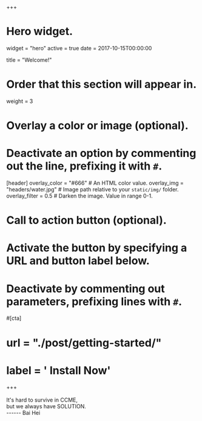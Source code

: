 +++
# Hero widget.
widget = "hero"
active = true
date = 2017-10-15T00:00:00

title = "Welcome!"

# Order that this section will appear in.
weight = 3

# Overlay a color or image (optional).
#   Deactivate an option by commenting out the line, prefixing it with `#`.
[header]
  overlay_color = "#666"  # An HTML color value.
  overlay_img = "headers/water.jpg"  # Image path relative to your `static/img/` folder.
  overlay_filter = 0.5  # Darken the image. Value in range 0-1.

# Call to action button (optional).
#   Activate the button by specifying a URL and button label below.
#   Deactivate by commenting out parameters, prefixing lines with `#`.
#[cta]
#  url = "./post/getting-started/"
#  label = '<i class="fas fa-download"></i> Install Now'
+++
\
\
It's hard to survive in CCME,\
but we always have SOLUTION.\
------ Bai Hei




<div style="margin-top: -0.5rem;">
  <a id="" href="" data-repo="">
  </a>
</div>

<script async defer src="https://buttons.github.io/buttons.js"></script>
